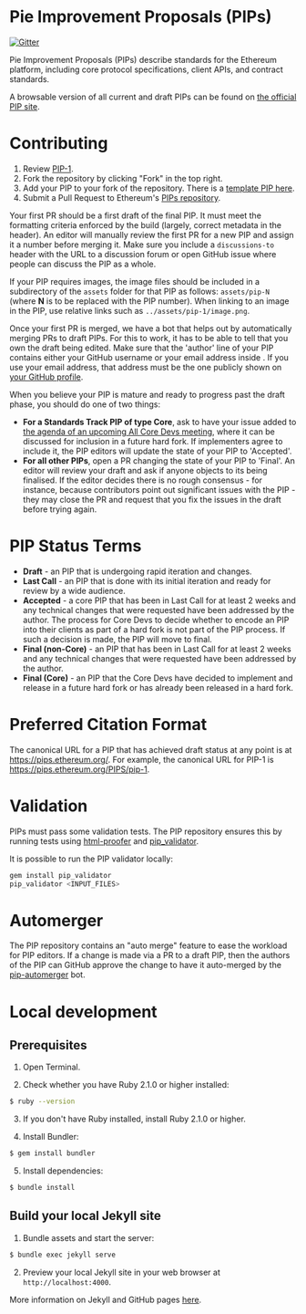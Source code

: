 # Pie Improvement Proposals (PIPs)

[![Gitter](https://badges.gitter.im/Join%20Chat.svg)](https://gitter.im/ethereum/PIPs?utm_source=badge&utm_medium=badge&utm_campaign=pr-badge)

Pie Improvement Proposals (PIPs) describe standards for the Ethereum platform, including core protocol specifications, client APIs, and contract standards.

A browsable version of all current and draft PIPs can be found on [the official PIP site](https://pips.ethereum.org/).

# Contributing

 1. Review [PIP-1](PIPS/pip-1.md).
 2. Fork the repository by clicking "Fork" in the top right.
 3. Add your PIP to your fork of the repository. There is a [template PIP here](pip-template.md).
 4. Submit a Pull Request to Ethereum's [PIPs repository](https://github.com/pie-dao/PIPs).

Your first PR should be a first draft of the final PIP. It must meet the formatting criteria enforced by the build (largely, correct metadata in the header). An editor will manually review the first PR for a new PIP and assign it a number before merging it. Make sure you include a `discussions-to` header with the URL to a discussion forum or open GitHub issue where people can discuss the PIP as a whole.

If your PIP requires images, the image files should be included in a subdirectory of the `assets` folder for that PIP as follows: `assets/pip-N` (where **N** is to be replaced with the PIP number). When linking to an image in the PIP, use relative links such as `../assets/pip-1/image.png`.

Once your first PR is merged, we have a bot that helps out by automatically merging PRs to draft PIPs. For this to work, it has to be able to tell that you own the draft being edited. Make sure that the 'author' line of your PIP contains either your GitHub username or your email address inside <triangular brackets>. If you use your email address, that address must be the one publicly shown on [your GitHub profile](https://github.com/settings/profile).

When you believe your PIP is mature and ready to progress past the draft phase, you should do one of two things:

 - **For a Standards Track PIP of type Core**, ask to have your issue added to [the agenda of an upcoming All Core Devs meeting](https://github.com/ethereum/pm/issues), where it can be discussed for inclusion in a future hard fork. If implementers agree to include it, the PIP editors will update the state of your PIP to 'Accepted'.
 - **For all other PIPs**, open a PR changing the state of your PIP to 'Final'. An editor will review your draft and ask if anyone objects to its being finalised. If the editor decides there is no rough consensus - for instance, because contributors point out significant issues with the PIP - they may close the PR and request that you fix the issues in the draft before trying again.

# PIP Status Terms

* **Draft** - an PIP that is undergoing rapid iteration and changes.
* **Last Call** - an PIP that is done with its initial iteration and ready for review by a wide audience.
* **Accepted** - a core PIP that has been in Last Call for at least 2 weeks and any technical changes that were requested have been addressed by the author. The process for Core Devs to decide whether to encode an PIP into their clients as part of a hard fork is not part of the PIP process. If such a decision is made, the PIP will move to final.
* **Final (non-Core)** - an PIP that has been in Last Call for at least 2 weeks and any technical changes that were requested have been addressed by the author.
* **Final (Core)** - an PIP that the Core Devs have decided to implement and release in a future hard fork or has already been released in a hard fork. 

# Preferred Citation Format

The canonical URL for a PIP that has achieved draft status at any point is at https://pips.ethereum.org/. For example, the canonical URL for PIP-1 is https://pips.ethereum.org/PIPS/pip-1.

# Validation

PIPs must pass some validation tests.  The PIP repository ensures this by running tests using [html-proofer](https://rubygems.org/gems/html-proofer) and [pip_validator](https://rubygems.org/gems/pip_validator).

It is possible to run the PIP validator locally:
```sh
gem install pip_validator
pip_validator <INPUT_FILES>
```

# Automerger

The PIP repository contains an "auto merge" feature to ease the workload for PIP editors.  If a change is made via a PR to a draft PIP, then the authors of the PIP can GitHub approve the change to have it auto-merged by the [pip-automerger](https://github.com/pip-automerger/automerger) bot.

# Local development

## Prerequisites

1. Open Terminal.

2. Check whether you have Ruby 2.1.0 or higher installed:

```sh
$ ruby --version
```

3. If you don't have Ruby installed, install Ruby 2.1.0 or higher.

4. Install Bundler:

```sh
$ gem install bundler
```

5. Install dependencies:

```sh
$ bundle install
```

## Build your local Jekyll site

1. Bundle assets and start the server:

```sh
$ bundle exec jekyll serve
```

2. Preview your local Jekyll site in your web browser at `http://localhost:4000`.

More information on Jekyll and GitHub pages [here](https://help.github.com/en/enterprise/2.14/user/articles/setting-up-your-github-pages-site-locally-with-jekyll).

